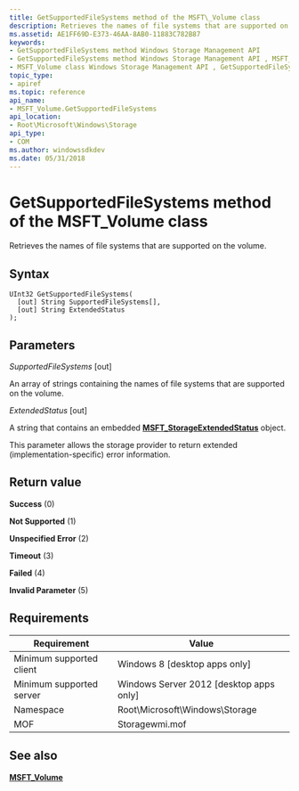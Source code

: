 ```yaml
---
title: GetSupportedFileSystems method of the MSFT\_Volume class
description: Retrieves the names of file systems that are supported on the volume.
ms.assetid: AE1FF69D-E373-46AA-8AB0-11883C782B87
keywords:
- GetSupportedFileSystems method Windows Storage Management API
- GetSupportedFileSystems method Windows Storage Management API , MSFT_Volume class
- MSFT_Volume class Windows Storage Management API , GetSupportedFileSystems method
topic_type:
- apiref
ms.topic: reference
api_name:
- MSFT_Volume.GetSupportedFileSystems
api_location:
- Root\Microsoft\Windows\Storage
api_type:
- COM
ms.author: windowssdkdev
ms.date: 05/31/2018
---
```


# GetSupportedFileSystems method of the MSFT\_Volume class

Retrieves the names of file systems that are supported on the volume.

## Syntax


```mof
UInt32 GetSupportedFileSystems(
  [out] String SupportedFileSystems[],
  [out] String ExtendedStatus
);
```



## Parameters

 

*SupportedFileSystems* \[out\]
 

An array of strings containing the names of file systems that are supported on the volume.

 

*ExtendedStatus* \[out\]
 

A string that contains an embedded [**MSFT\_StorageExtendedStatus**](msft-storageextendedstatus.md) object.

This parameter allows the storage provider to return extended (implementation-specific) error information.

 

## Return value

 

**Success** (0)
 

**Not Supported** (1)
 

**Unspecified Error** (2)
 

**Timeout** (3)
 

**Failed** (4)
 

**Invalid Parameter** (5)
 

## Requirements



| Requirement | Value |
|-------------------------------------|-------------------------------------------------------------------------------------------|
| Minimum supported client | Windows 8 \[desktop apps only\]                                                |
| Minimum supported server | Windows Server 2012 \[desktop apps only\]                                      |
| Namespace                | Root\\Microsoft\\Windows\\Storage                                              |
| MOF                      |  Storagewmi.mof  |



## See also

 

[**MSFT\_Volume**](msft-volume.md)
 

 

 





